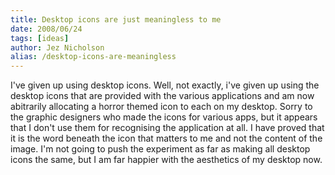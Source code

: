 ```yaml
---
title: Desktop icons are just meaningless to me
date: 2008/06/24
tags: [ideas]
author: Jez Nicholson
alias: /desktop-icons-are-meaningless
---
```

I've given up using desktop icons. Well, not exactly, i've given up using the desktop icons that are provided with the various applications and am now abitrarily allocating a horror themed icon to each on my desktop. Sorry to the graphic designers who made the icons for various apps, but it appears that I don't use them for recognising the application at all. I have proved that it is the word beneath the icon that matters to me and not the content of the image. I'm not going to push the experiment as far as making all desktop icons the same, but I am far happier with the aesthetics of my desktop now.